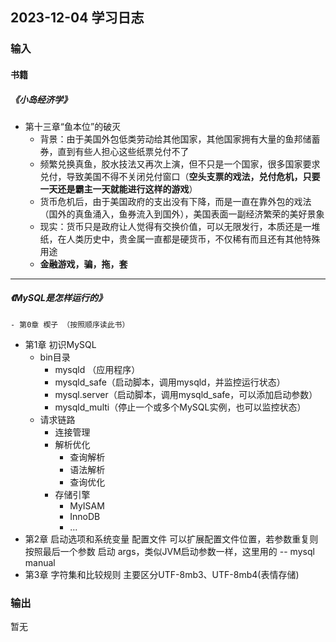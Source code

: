 ## 2023-12-04 学习日志

### 输入

#### 书籍

##### 《小岛经济学》

- 第十三章“鱼本位”的破灭
  - 背景：由于美国外包低类劳动给其他国家，其他国家拥有大量的鱼邦储蓄券，直到有些人担心这些纸票兑付不了
  - 频繁兑换真鱼，胶水技法又再次上演，但不只是一个国家，很多国家要求兑付，导致美国不得不关闭兑付窗口（**空头支票的戏法，兑付危机，只要一天还是霸主一天就能进行这样的游戏**）
  - 货币危机后，由于美国政府的支出没有下降，而是一直在靠外包的戏法（国外的真鱼涌入，鱼券流入到国外），美国表面一副经济繁荣的美好景象
  - 现实：货币只是政府让人觉得有交换价值，可以无限发行，本质还是一堆纸，在人类历史中，贵金属一直都是硬货币，不仅稀有而且还有其他特殊用途
  - **金融游戏，骗，拖，套**

-------------------------------------------

##### 《MySQL是怎样运行的》

	- 第0章 楔子 （按照顺序读此书）
 - 第1章 初识MySQL
    - bin目录
      	- mysqld （应用程序）
      - mysqld_safe（启动脚本，调用mysqld，并监控运行状态）
      - mysql.server（启动脚本，调用mysqld_safe，可以添加启动参数）
      - mysqld_multi（停止一个或多个MySQL实例，也可以监控状态）
   - 请求链路
     - 连接管理
     - 解析优化
       - 查询解析
       - 语法解析
       - 查询优化
     - 存储引擎
       - MyISAM
       - InnoDB
       - ...
- 第2章 启动选项和系统变量
  	配置文件
  		可以扩展配置文件位置，若参数重复则按照最后一个参数
  	启动 args，类似JVM启动参数一样，这里用的 --
  		mysql manual 
- 第3章 字符集和比较规则
  	主要区分UTF-8mb3、UTF-8mb4(表情存储)

### 输出

暂无